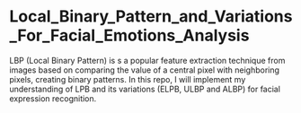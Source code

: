 # Local_Binary_Pattern_and_Variations_For_Facial_Emotions_Analysis
LBP (Local Binary Pattern) is s a popular feature extraction technique from images based on comparing the value of a central pixel with neighboring pixels, creating binary patterns. In this repo, I will implement my understanding of LPB and its variations (ELPB, ULBP and ALBP) for facial expression recognition.
